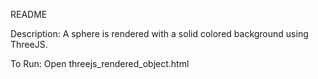 README

Description:
  A sphere is rendered with a solid colored background using ThreeJS.

To Run:
  Open threejs_rendered_object.html
